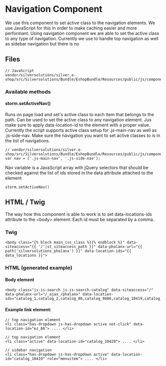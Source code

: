 # Navigation Component

We use this component to set active class to the navigation elements. We use JavaScript for this in order to make caching easier and more performant. Using navigation component we are able to set the active class to any type of navigation. Currently we use to handle top navigation as well as sidebar navigation but there is no 

## Files

``` 
// JavaScript
vendor/silversolutions/silver.e-shop/src/Silversolutions/Bundle/EshopBundle/Resources/public/js/components/navigation.js
```

### Available methods

#### storm.setActiveNav()

Runs on page load and set's active class to each item that belongs to the path.
Can be used to set the active class to any navigation element. Jus make sure to apply data-location-id to the element with a proper value.
Currently the script supports active class setup for .js-main-nav as well as .js-side-nav. Make sure the navigation you want to set active classes to is in the list of navigations.

```
// vendor/silversolutions/silver.e-shop/src/Silversolutions/Bundle/EshopBundle/Resources/public/js/components/navigation.js:11
var nav = ['.js-main-nav', '.js-side-nav'];
```

Nav variable is a JavaScript array with jQuery selectors that should be checked against the list of ids stored in the data attribute attached to the <body> element

```
storm.setActiveNav()
```

## HTML / Twig

The way how this component is able to work is to set data-locations-ids attribute to the \<body\> element. Each id must be separated by a comma.

### Twig

``` 
<body class="{% block main_css_class %}{% endblock %}" data-siteaccess="{{ '/'|st_siteaccess_path }}" data-phalanx-url="{{ path('silversolutions_phalanx') }}" data-location-ids="{{ data_locations }}">
```

### HTML (generated example)

#### Body element

``` 
<body class="js-is-search js-is-search-catalog" data-siteaccess="/" data-phalanx-url="/_ajax_/phalanx" data-location-ids="catalog_1,catalog_2,catalog_86,catalog_9686,catalog_10419,catalog_10420,ez_1,ez_2,ez_86">
```

#### Example link element:

``` 
// top navigation element
<li class="has-dropdown js-has-dropdown active not-click" data-location-id="ez_86"> .... </li>
 
// top navigation element
<li class="active" data-location-id="catalog_10420"> .... </li>
 
// sidebar navigation
<li class="has-dropdown js-has-dropdown active" data-location-id="catalog_10419" role="menuitem"> .... </li>
```
